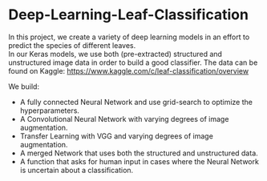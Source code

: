 # Deep-Learning-Leaf-Classification

In this project, we create a variety of deep learning models in an effort to predict the species of different leaves.  
In our Keras models, we use both (pre-extracted) structured and unstructured image data in order to build a good classifier. 
The data can be found on Kaggle: https://www.kaggle.com/c/leaf-classification/overview

We build:
- A fully connected Neural Network and use grid-search to optimize the hyperparameters.    
- A Convolutional Neural Network with varying degrees of image augmentation.   
- Transfer Learning with VGG and varying degrees of image augmentation.  
- A merged Network that uses both the structured and unstructured data.  
- A function that asks for human input in cases where the Neural Network is uncertain about a classification.  

